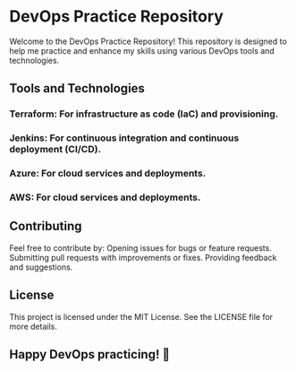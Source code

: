 # DevOps Practice Repository

Welcome to the DevOps Practice Repository! This repository is designed to help me practice and enhance my skills using various DevOps tools and technologies.

## Tools and Technologies
### Terraform: For infrastructure as code (IaC) and provisioning.
### Jenkins: For continuous integration and continuous deployment (CI/CD).
### Azure: For cloud services and deployments.
### AWS: For cloud services and deployments.

## Contributing
Feel free to contribute by:
Opening issues for bugs or feature requests.
Submitting pull requests with improvements or fixes.
Providing feedback and suggestions.

## License
This project is licensed under the MIT License. See the LICENSE file for more details.

## Happy DevOps practicing! 🚀
